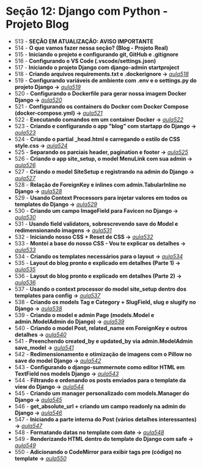 # Seção 12: Django com Python - Projeto Blog

- 513 - **SEÇÃO EM ATUALIZAÇÃO: AVISO IMPORTANTE**
- 514 - **O que vamos fazer nessa seção? (Blog - Projeto Real)**
- 515 - **Iniciando o projeto e configurando git, GitHub e .gitignore**
- 516 - **Configurando o VS Code (.vscode/settings.json)**
- 517 - **Iniciando o projeto Django com django-admin startproject**
- 518 - **Criando arquivos requirements.txt e .dockerignore ->** *[aula518](./)*
- 519 - **Configurando variáveis de ambiente com .env e o settings.py do projeto Django ->** *[aula519](./)*
- 520 - **Configurando o Dockerfile para gerar nossa imagem Docker Django ->** *[aula520](./Dockerfile)*
- 521 - **Configurando os containers do Docker com Docker Compose (docker-compose.yml) ->** *[aula521](./docker-compose.yml)*
- 522 - **Executando comandos em um container Docker ->** *[aula522](./commands.md)*
- 523 - **Criando e configurando o app "blog" com startapp do Django ->** *[aula523](./djangoapp/blog/)*
- 524 - **Criando o partial _head.html e carregando o estilo de CSS style.css ->** *[aula524](./djangoapp/blog/templates/blog/partials/_head.html)*
- 525 - **Separando os parciais header, pagination e footer ->** *[aula525](./djangoapp/blog/templates/blog/partials/)*
- 526 - **Criando o app site_setup, o model MenuLink com sua admin ->** *[aula526](./djangoapp/site_setup/)*
- 527 - **Criando o model SiteSetup e registrando na admin do Django ->** *[aula527](./djangoapp/site_setup/)*
- 528 - **Relação de ForeignKey e inlines com admin.TabularInline no Django ->** *[aula528](./djangoapp/site_setup/)*
- 529 - **Usando Context Processors para injetar valores em todos os templates do Django ->** *[aula529](./djangoapp/site_setup/context_processors.py)*
- 530 - **Criando um campo ImageField para Favicon no Django ->** *[aula530](./djangoapp/site_setup/)*
- 531 - **Usando field validators, sobrescrevendo save do Model e redimensionando imagens ->** *[aula531](./djangoapp/utils/)*
- 532 - **Iniciando nosso CSS + Reset de CSS ->** *[aula532](./djangoapp/blog/static/)*
- 533 - **Montei a base do nosso CSS - Vou te explicar os detalhes ->** *[aula533](./djangoapp/blog/static/blog/css/style.css)*
- 534 - **Criando os templates necessários para o layout ->** *[aula534](./djangoapp/blog/)*
- 535 - **Layout do blog pronto e explicado em detalhes (Parte 1) ->** *[aula535](./djangoapp/blog/)*
- 536 - **Layout do blog pronto e explicado em detalhes (Parte 2) ->** *[aula536](./djangoapp/blog/)*
- 537 - **Usando o context processor do model site_setup dentro dos templates para config ->** *[aula537](./djangoapp/blog/)*
- 538 - **Criando os models Tag e Category + SlugField, slug e slugify no Django ->** *[aula538](./djangoapp/blog/)*
- 539 - **Criando o model e admin Page (models.Model e admin.ModelAdmin do Django) ->** *[aula539](./djangoapp/blog/)*
- 540 - **Criando o model Post, related_name em ForeignKey e outros detalhes ->** *[aula540](./djangoapp/blog/)*
- 541 - **Preenchendo created_by e updated_by via admin.ModelAdmin save_model ->** *[aula541](./djangoapp/blog/admin.py)*
- 542 - **Redimensionamento e otimização de imagens com o Pillow no save do model Django ->** *[aula542](./djangoapp/blog/models.py)*
- 543 - **Configurando o django-summernote como editor HTML em TextField nos models Django ->** *[aula543](./djangoapp/blog/)*
- 544 - **Filtrando e ordenando os posts enviados para o template da view do Django ->** *[aula544](./djangoapp/blog/)*
- 545 - **Criando um manager personalizado com models.Manager do Django ->** *[aula545](./djangoapp/blog/managers.py)*
- 546 - **get_absolute_url + criando um campo readonly na admin do Django ->** *[aula546](./djangoapp/blog/)*
- 547 - **Iniciando a parte interna do Post (vários detalhes interessantes) ->** *[aula547](./djangoapp/blog/)*
- 548 - **Formatando datas no template com date ->** *[aula548](./djangoapp/blog/)*
- 549 - **Renderizando HTML dentro do template do Django com safe ->** *[aula549](./djangoapp/blog/)*
- 550 - **Adicionando o CodeMirror para exibir tags pre (código) no template ->** *[aula550](./djangoapp/blog/)*